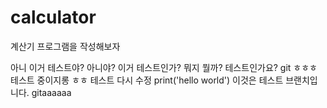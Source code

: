 # calculator

계산기 프로그램을 작성해보자

아니 이거 테스트야? 아니야? 이거 테스트인가? 뭐지 뭘까? 테스트인가요?
git
ㅎㅎㅎ 테스트 중이지롱
ㅎㅎ 테스트
다시 수정
print('hello world')
이것은 테스트 브랜치입니다.
gitaaaaaa
